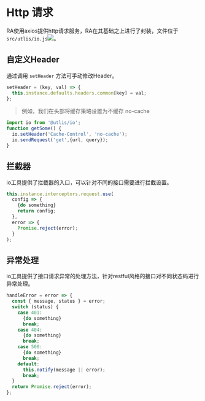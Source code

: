 # Http 请求

RA使用axios提供http请求服务，RA在其基础之上进行了封装，文件位于 `src/utlis/io.js`[![](/media/link.svg)](https://github.com/EzioReturner/RATurbo-react-admin/blob/master/src/utlis/io.js)。

## 自定义Header 
通过调用 `setHeader` 方法可手动修改Header。
```javascript
setHeader = (key, val) => {
  this.instance.defaults.headers.common[key] = val;
};
```
> 例如，我们在头部将缓存策略设置为不缓存 no-cache

```javascript
import io from '@utlis/io';
function getSome() {
  io.setHeader('Cache-Control', 'no-cache');
  io.sendRequest('get',{url, query});
}
```

## 拦截器

io工具提供了拦截器的入口，可以针对不同的接口需要进行拦截设置。

```javascript
this.instance.interceptors.request.use(
  config => {
    {do something}
    return config;
  },
  error => {
    Promise.reject(error);
  }
);
```

## 异常处理

io工具提供了接口请求异常的处理方法，针对restful风格的接口对不同状态码进行异常处理。

```javascript
handleError = error => {
  const { message, status } = error;
  switch (status) {
    case 401:
      {do something}
      break;
    case 404:
      {do something}
      break;
    case 500:
      {do something}
      break;
    default:
      this.notify(message || error);
      break;
  }
  return Promise.reject(error);
};
```